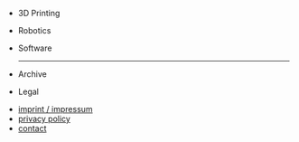 * 3D Printing
* Robotics
* Software

  ----------------------------------------
- Archive

* Legal
- [imprint / impressum](imprint.md)
- [privacy policy](privacy.md)
- [contact](contact.md)
